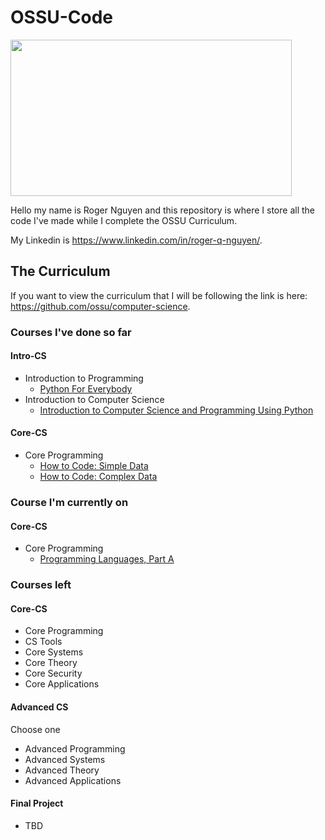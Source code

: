 # OSSU-Code

<img src="https://camo.githubusercontent.com/c9ac22ae1c792937eb759c5dac63ed3159488ede5d60faac81acfb3303c57f02/687474703a2f2f692e696d6775722e636f6d2f6b5959435874432e706e67" width="450" height="250">

Hello my name is Roger Nguyen and this repository is where I store all the code I've made while I complete the OSSU Curriculum.

My Linkedin is https://www.linkedin.com/in/roger-q-nguyen/.

## The Curriculum

If you want to view the curriculum that I will be following the link is here: https://github.com/ossu/computer-science.

### Courses I've done so far
#### Intro-CS
* Introduction to Programming
  * [Python For Everybody](https://github.com/rqnguyen100/OSSU-Code/tree/main/Python%20for%20Everybody)
* Introduction to Computer Science
  * [Introduction to Computer Science and Programming Using Python](https://github.com/rqnguyen100/OSSU-Code/tree/main/Introduction%20to%20Computer%20Science%20and%20Programming%20using%20Python)
#### Core-CS
* Core Programming
  * [How to Code: Simple Data](https://github.com/rqnguyen100/OSSU-Code/tree/main/How%20to%20Code:%20Simple%20Data)
  * [How to Code: Complex Data](https://github.com/rqnguyen100/OSSU-Code/tree/main/How%20to%20Code:%20Complex%20Data)

### Course I'm currently on
#### Core-CS
* Core Programming
  * [Programming Languages, Part A](https://github.com/rqnguyen100/OSSU-Code/tree/main/Programming%20Languages,%20Part%20A)


### Courses left
#### Core-CS
* Core Programming
* CS Tools
* Core Systems
* Core Theory
* Core Security
* Core Applications

#### Advanced CS
Choose one 
* Advanced Programming
* Advanced Systems
* Advanced Theory
* Advanced Applications

#### Final Project
* TBD
